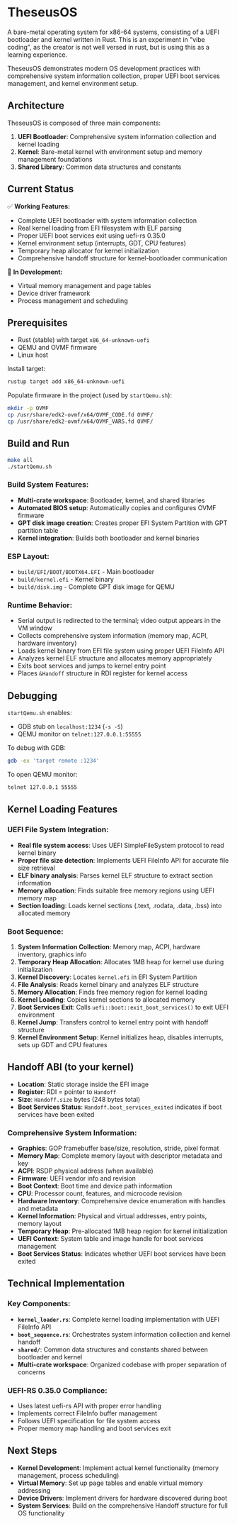 # TheseusOS

A bare-metal operating system for x86-64 systems, consisting of a UEFI bootloader and kernel written in Rust. 
This is an experiment in "vibe coding", as the creator is not well versed in rust, but is using this as a learning experience.

TheseusOS demonstrates modern OS development practices with comprehensive system information collection, proper UEFI boot services management, and kernel environment setup.

## Architecture

TheseusOS is composed of three main components:

1. **UEFI Bootloader**: Comprehensive system information collection and kernel loading
2. **Kernel**: Bare-metal kernel with environment setup and memory management foundations
3. **Shared Library**: Common data structures and constants

## Current Status

✅ **Working Features:**
- Complete UEFI bootloader with system information collection
- Real kernel loading from EFI filesystem with ELF parsing
- Proper UEFI boot services exit using uefi-rs 0.35.0
- Kernel environment setup (interrupts, GDT, CPU features)
- Temporary heap allocator for kernel initialization
- Comprehensive handoff structure for kernel-bootloader communication

🚧 **In Development:**
- Virtual memory management and page tables
- Device driver framework
- Process management and scheduling

## Prerequisites
- Rust (stable) with target `x86_64-unknown-uefi`
- QEMU and OVMF firmware
- Linux host

Install target:
```bash
rustup target add x86_64-unknown-uefi
```

Populate firmware in the project (used by `startQemu.sh`):
```bash
mkdir -p OVMF
cp /usr/share/edk2-ovmf/x64/OVMF_CODE.fd OVMF/
cp /usr/share/edk2-ovmf/x64/OVMF_VARS.fd OVMF/
```

## Build and Run
```bash
make all
./startQemu.sh
```

### Build System Features:
- **Multi-crate workspace**: Bootloader, kernel, and shared libraries
- **Automated BIOS setup**: Automatically copies and configures OVMF firmware
- **GPT disk image creation**: Creates proper EFI System Partition with GPT partition table
- **Kernel integration**: Builds both bootloader and kernel binaries

### ESP Layout:
- `build/EFI/BOOT/BOOTX64.EFI` - Main bootloader
- `build/kernel.efi` - Kernel binary
- `build/disk.img` - Complete GPT disk image for QEMU

### Runtime Behavior:
- Serial output is redirected to the terminal; video output appears in the VM window
- Collects comprehensive system information (memory map, ACPI, hardware inventory)
- Loads kernel binary from EFI file system using proper UEFI FileInfo API
- Analyzes kernel ELF structure and allocates memory appropriately
- Exits boot services and jumps to kernel entry point
- Places `&Handoff` structure in RDI register for kernel access

## Debugging
`startQemu.sh` enables:
- GDB stub on `localhost:1234` (`-s -S`)
- QEMU monitor on `telnet:127.0.0.1:55555`

To debug with GDB:
```bash
gdb -ex 'target remote :1234'
```

To open QEMU monitor:
```bash
telnet 127.0.0.1 55555
```

## Kernel Loading Features

### UEFI File System Integration:
- **Real file system access**: Uses UEFI SimpleFileSystem protocol to read kernel binary
- **Proper file size detection**: Implements UEFI FileInfo API for accurate file size retrieval
- **ELF binary analysis**: Parses kernel ELF structure to extract section information
- **Memory allocation**: Finds suitable free memory regions using UEFI memory map
- **Section loading**: Loads kernel sections (.text, .rodata, .data, .bss) into allocated memory

### Boot Sequence:
1. **System Information Collection**: Memory map, ACPI, hardware inventory, graphics info
2. **Temporary Heap Allocation**: Allocates 1MB heap for kernel use during initialization
3. **Kernel Discovery**: Locates `kernel.efi` in EFI System Partition
4. **File Analysis**: Reads kernel binary and analyzes ELF structure
5. **Memory Allocation**: Finds free memory region for kernel loading
6. **Kernel Loading**: Copies kernel sections to allocated memory
7. **Boot Services Exit**: Calls `uefi::boot::exit_boot_services()` to exit UEFI environment
8. **Kernel Jump**: Transfers control to kernel entry point with handoff structure
9. **Kernel Environment Setup**: Kernel initializes heap, disables interrupts, sets up GDT and CPU features

## Handoff ABI (to your kernel)
- **Location**: Static storage inside the EFI image
- **Register**: RDI = pointer to `Handoff`
- **Size**: `Handoff.size` bytes (248 bytes total)
- **Boot Services Status**: `Handoff.boot_services_exited` indicates if boot services have been exited

### Comprehensive System Information:
- **Graphics**: GOP framebuffer base/size, resolution, stride, pixel format
- **Memory Map**: Complete memory layout with descriptor metadata and key
- **ACPI**: RSDP physical address (when available)
- **Firmware**: UEFI vendor info and revision
- **Boot Context**: Boot time and device path information
- **CPU**: Processor count, features, and microcode revision
- **Hardware Inventory**: Comprehensive device enumeration with handles and metadata
- **Kernel Information**: Physical and virtual addresses, entry points, memory layout
- **Temporary Heap**: Pre-allocated 1MB heap region for kernel initialization
- **UEFI Context**: System table and image handle for boot services management
- **Boot Services Status**: Indicates whether UEFI boot services have been exited

## Technical Implementation

### Key Components:
- **`kernel_loader.rs`**: Complete kernel loading implementation with UEFI FileInfo API
- **`boot_sequence.rs`**: Orchestrates system information collection and kernel handoff
- **`shared/`**: Common data structures and constants shared between bootloader and kernel
- **Multi-crate workspace**: Organized codebase with proper separation of concerns

### UEFI-RS 0.35.0 Compliance:
- Uses latest uefi-rs API with proper error handling
- Implements correct FileInfo buffer management
- Follows UEFI specification for file system access
- Proper memory map handling and boot services exit

## Next Steps
- **Kernel Development**: Implement actual kernel functionality (memory management, process scheduling)
- **Virtual Memory**: Set up page tables and enable virtual memory addressing
- **Device Drivers**: Implement drivers for hardware discovered during boot
- **System Services**: Build on the comprehensive Handoff structure for full OS functionality
